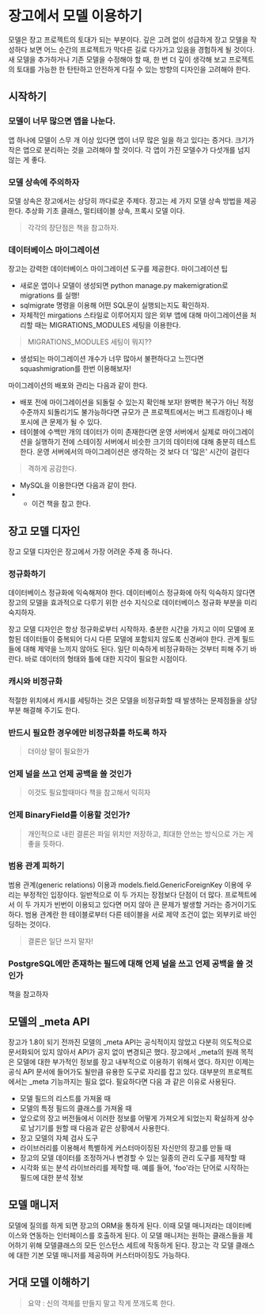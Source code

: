 # 장고에서 모델 이용하기
모델은 장고 프로젝트의 토대가 되는 부분이다. 깊은 고려 없이 성급하게 장고 모델을 작성하다 보면 어느 순간의 프로젝트가 막다른 길로 다가가고 있음을 경험하게 될 것이다.
새 모델을 추가하거나 기존 모델을 수정해야 할 때, 한 번 더 깊이 생각해 보고 프로젝트의 토대를 가능한 한 탄탄하고 안전하게 다질 수 있는 방향의 디자인을 고려해야 한다.

## 시작하기
### 모델이 너무 많으면 앱을 나눈다.
앱 하나에 모델이 스무 개 이상 있다면 앱이 너무 많은 일을 하고 있다는 증거다. 크기가 작은 앱으로 분리하는 것을 고려해야 할 것이다. 각 앱이 가진 모델수가 다섯개를 넘지 않는 게 좋다.

### 모델 상속에 주의하자
모델 상속은 장고에서는 상당히 까다로운 주제다. 장고는 세 가지 모델 상속 방법을 제공한다. 추상화 기초 클래스, 멀티테이블 상속, 프록시 모델 이다.
> 각각의 장단점은 책을 참고하자.

### 데이터베이스 마이그레이션
장고는 강력한 데이터베이스 마이그레이션 도구를 제공한다.
마이그레이션 팁
- 새로운 앱이나 모델이 생성되면 python manage.py makemigration로 migrations 를 실행!
- sqlmigrate 명령을 이용해 어떤 SQL문이 실행되는지도 확인하자.
- 자체적인 mirgations 스타일로 이루어지지 않은 외부 앱에 대해 마이그레이션을 처리할 때는 MIGRATIONS_MODULES 세팅을 이용한다.

> MIGRATIONS_MODULES 세팅이 뭐지??

- 생성되는 마이그레이션 개수가 너무 많아서 불편하다고 느낀다면 squashmigration를 한번 이용해보자!

마이그레이션의 배포와 관리는 다음과 같이 한다.
- 배포 전에 마이그레이션을 되돌릴 수 있는지 확인해 보자! 완벽한 복구가 아닌 적정 수준까지 되돌리기도 불가능하다면 규모가 큰 프로젝트에서는 버그 트래킹이나 배포시에 큰 문제가 될 수 있다.
- 테이블에 수백만 개의 데이터가 이미 존재한다면 운영 서버에서 실제로 마이그레이션을 실행하기 전에 스테이징 서버에서 비슷한 크기의 데이터에 대해 충분히 테스트한다. 운영 서버에서의 마이그레이션은 생각하는 것 보다 더 '많은' 시간이 걸린다
> 격하게 공감한다.
- MySQL을 이용한다면 다음과 같이 한다.
- - 이건 책을 참고 한다.

## 장고 모델 디자인
장고 모델 디자인은 장고에서 가장 어려운 주제 중 하나다.

### 정규화하기
데이터베이스 정규화에 익숙해져야 한다. 데이터베이스 정규화에 아직 익숙하지 않다면 장고의 모델을 효과적으로 다루기 위한 선수 지식으로 데이터베이스 정규화 부분을 미리 숙지하자.

장고 모델 디자인은 항상 정규화로부터 시작하자. 충분한 시간을 가지고 이미 모델에 포함된 데이터들이 중복되어 다시 다른 모델에 포함되지 않도록 신경써야 한다.
관계 필드들에 대해 제약을 느끼지 않아도 된다. 일단 미숙하게 비정규화하는 것부터 피해 주기 바란다. 바로 데이터의 형태와 틀에 대한 지각이 필요한 시점이다.

### 캐시와 비정규화
적절한 위치에서 캐시를 세팅하는 것은 모델을 비정규화할 때 발생하는 문제점들을 상당 부분 해결해 주기도 한다.

### 반드시 필요한 경우에만 비정규화를 하도록 하자
> 더이상 말이 필요한가

### 언제 널을 쓰고 언제 공백을 쓸 것인가
> 이것도 필요할때마다 책을 참고해서 익히자

### 언제 BinaryField를 이용할 것인가?
> 개인적으로 내린 결론은 파일 위치만 저장하고, 최대한 안쓰는 방식으로 가는 게 좋을 듯하다.

### 범용 관계 피하기
범용 관계(generic relations) 이용과 models.field.GenericForeignKey 이용에 우리는 부정적인 입장이다. 일반적으로 이 두 가지는 장점보다 단점이 더 많다. 프로젝트에서 이 두 가지가 빈번이 이용되고 있다면 머지 않아 큰 문제가 발생할 거라는 증거이기도 하다.
범용 관계란 한 테이블로부터 다른 테이블을 서로 제약 조건이 없는 외부키로 바인딩하는 것이다.
> 결론은 일단 쓰지 말자!

### PostgreSQL에만 존재하는 필드에 대해 언제 널을 쓰고 언제 공백을 쓸 것인가
책을 참고하자 

## 모델의 _meta API
장고가 1.8이 되기 전까진 모델의 _meta API는 공식적이지 않았고 다분히 의도적으로 문서화되어 있지 않아서 API가 공지 없이 변경되곤 했다. 장고에서 _meta의 원래 목적은 모델에 대한 부가적인 정보를 장고 내부적으로 이용하기 위해서 였다. 하지만 이제는 공식 API 문서에 들어가도 될만큼 유용한 도구로 자리를 잡고 있다.
대부분의 프로젝트에서는 _meta 기능까지는 필요 없다. 필요하다면 다음 과 같은 이유로 사용된다.
 - 모델 필드의 리스트를 가져올 때
 - 모델의 특정 필드의 클래스를 가져올 때
 - 앞으로의 장고 버전들에서 이러한 정보를 어떻게 가져오게 되었는지 확실하게 상수로 남기기를 원할 때
다음과 같은 상황에서 사용한다.
- 장고 모델의 자체 검사 도구
- 라이브러리를 이용해서 특별하게 커스터마이징된 자신만의 장고를 만들 때
- 장고의 모델 데이터를 조정하거나 변경할 수 있는 일종의 관리 도구를 제작할 때
- 시각화 또는 분석 라이브러리를 제작할 때. 예를 들어, 'foo'라는 단어로 시작하는 필드에 대한 분석 정보

## 모델 매니저
모델에 질의를 하게 되면 장고의 ORM을 통하게 된다. 이때 모델 매니저라는 데이터베이스와 연동하는 인터페이스를 호출하게 된다.
이 모델 매니저는 원하는 클래스들을 제어하기 위해 모델클래스의 모든 인스턴스 세트에 작동하게 된다. 장고는 각 모델 클래스에 대한 기본 모델 매니저를 제공하며 커스터마이징도 가능하다.

## 거대 모델 이해하기
> 요약 : 신의 객체를 만들지 말고 작게 쪼개도록 한다.
